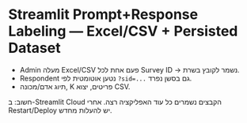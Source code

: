 # Streamlit Prompt+Response Labeling — Excel/CSV + Persisted Dataset

- Admin מעלה Excel/CSV פעם אחת לכל Survey ID → נשמר לקובץ בשרת.
- Respondent נטען אוטומטית לפי `?sid=...` גם בסשן נפרד.
- תיוג אדם/מכונה, K פריטים, יצוא CSV.

חשוב: ב-Streamlit Cloud הקבצים נשמרים כל עוד האפליקציה רצה. אחרי Restart/Deploy יש להעלות מחדש.